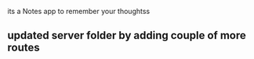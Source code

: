 <!-- title -->
its a Notes app to remember your thoughtss

<h2>updated server folder
by adding couple of more routes</h2>

